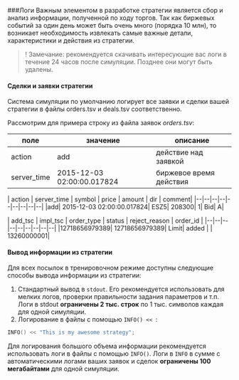 ###Логи
Важным элементом в разработке стратегии является сбор и анализ информации, полученной по ходу торгов. Так как биржевых событий за один день может быть очень много (порядка 10 млн), то возникает необходимость извлекать самые важные детали, характеристики и действия из стратегии.

> ! Замечание: рекомендуется скачивать интересующие вас логи в течение 24 часов после симуляции. Позднее они могут быть удалены.

<a name="deals_and_orders"></a>
#### Сделки и заявки стратегии
Система симуляции по умолчанию логирует все заявки и сделки вашей стратегии в файлы orders.tsv и deals.tsv соответственно.

Рассмотрим для примера строку из файла заявок *orders.tsv*:


|поле|значение|описание|
|--|--|--|
| action | add | действие над заявкой |
|server_time|2015-12-03 02:00:00.017824|биржевое время действия|


| action	| server_time |	symbol |	price |	amount |	dir |	comment| 
|--|--|--|--|--|--|--|--|--|
|add|	2015-12-03 02:00:00.017824|	ESZ5|	208300|	1|	Bid|	A|


|	add_tsc |	impl_tsc |	order_type |	status |	reject_reason |	order_id |
|--|--|--|--|--|--|--|--|--|
|12718656979389|	12718656979389|	Limit|	added	|	| 13260000001|
	
	
<a name="custom_output"></a>
#### Вывод информации из стратегии
Для всех посылок в тренировочном режиме доступны следующие способы вывода информации из стратегии: 
1. Cтандартный вывод в `stdout`. Его рекомендуется использовать для мелких логов, проверки правильности задания параметров и т.п. Логи в stdout **ограничены 2 тыс. строк** по 1 тыс. символов каждая для одной симуляции.
2. Логирование в файлы с помощью `INFO() << `:
```cpp
INFO() << "This is my awesome strategy";
``` 
Для логирования большого объема информации рекомендуется использовать логи в файлы с помощью `INFO()`. Логи в `INFO` в сумме с автоматическими логами ваших заявок и сделок **ограничены 100 мегабайтами** для одной симуляции.

